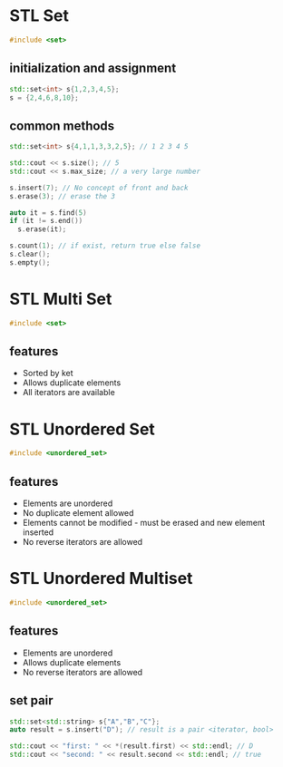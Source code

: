 # STL Set

```cpp
#include <set>
```

## initialization and assignment

```cpp
std::set<int> s{1,2,3,4,5};
s = {2,4,6,8,10};
```

## common methods

```cpp
std::set<int> s{4,1,1,3,3,2,5}; // 1 2 3 4 5

std::cout << s.size(); // 5
std::cout << s.max_size; // a very large number

s.insert(7); // No concept of front and back
s.erase(3); // erase the 3

auto it = s.find(5)
if (it != s.end())
  s.erase(it);

s.count(1); // if exist, return true else false
s.clear();
s.empty();
```

# STL Multi Set

```cpp
#include <set>
```

## features

- Sorted by ket
- Allows duplicate elements
- All iterators are available

# STL Unordered Set

```cpp
#include <unordered_set>
```

## features

- Elements are unordered
- No duplicate element allowed
- Elements cannot be modified - must be erased and new element inserted
- No reverse iterators are allowed

# STL Unordered Multiset

```cpp
#include <unordered_set>
```

## features

- Elements are unordered
- Allows duplicate elements
- No reverse iterators are allowed

## set pair

```cpp
std::set<std::string> s{"A","B","C"};
auto result = s.insert("D"); // result is a pair <iterator, bool>

std::cout << "first: " << *(result.first) << std::endl; // D
std::cout << "second: " << result.second << std::endl; // true
```